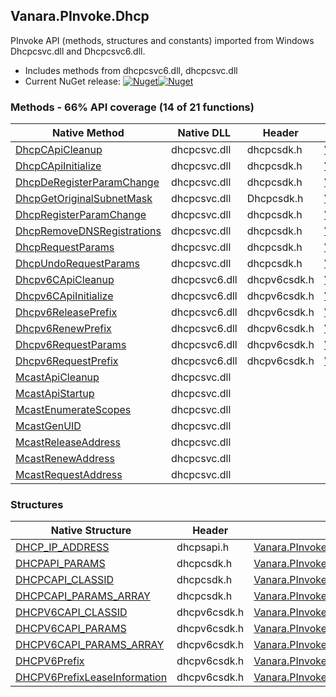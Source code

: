 ## Vanara.PInvoke.Dhcp  
PInvoke API (methods, structures and constants) imported from Windows Dhcpcsvc.dll and Dhcpcsvc6.dll.

- Includes methods from dhcpcsvc6.dll, dhcpcsvc.dll  
- Current NuGet release: [![Nuget](https://img.shields.io/nuget/v/Vanara.PInvoke.Dhcp?logo=nuget&style=flat-square)![Nuget](https://img.shields.io/nuget/dt/Vanara.PInvoke.Dhcp?label=%20&style=flat-square)](https://www.nuget.org/packages/Vanara.PInvoke.Dhcp)  
### Methods - 66% API coverage (14 of 21 functions)  
Native Method | Native DLL | Header | Managed Method  
--- | --- | --- | ---  
[DhcpCApiCleanup](https://www.google.com/search?num=5&q=DhcpCApiCleanup+site%3Adocs.microsoft.com) | dhcpcsvc.dll | dhcpcsdk.h | [Vanara.PInvoke.Dhcp.DhcpCApiCleanup](https://github.com/dahall/Vanara/search?l=C%23&q=DhcpCApiCleanup)  
[DhcpCApiInitialize](https://www.google.com/search?num=5&q=DhcpCApiInitialize+site%3Adocs.microsoft.com) | dhcpcsvc.dll | dhcpcsdk.h | [Vanara.PInvoke.Dhcp.DhcpCApiInitialize](https://github.com/dahall/Vanara/search?l=C%23&q=DhcpCApiInitialize)  
[DhcpDeRegisterParamChange](https://www.google.com/search?num=5&q=DhcpDeRegisterParamChange+site%3Adocs.microsoft.com) | dhcpcsvc.dll | dhcpcsdk.h | [Vanara.PInvoke.Dhcp.DhcpDeRegisterParamChange](https://github.com/dahall/Vanara/search?l=C%23&q=DhcpDeRegisterParamChange)  
[DhcpGetOriginalSubnetMask](https://www.google.com/search?num=5&q=DhcpGetOriginalSubnetMask+site%3Adocs.microsoft.com) | dhcpcsvc.dll | Dhcpcsdk.h | [Vanara.PInvoke.Dhcp.DhcpGetOriginalSubnetMask](https://github.com/dahall/Vanara/search?l=C%23&q=DhcpGetOriginalSubnetMask)  
[DhcpRegisterParamChange](https://www.google.com/search?num=5&q=DhcpRegisterParamChange+site%3Adocs.microsoft.com) | dhcpcsvc.dll | dhcpcsdk.h | [Vanara.PInvoke.Dhcp.DhcpRegisterParamChange](https://github.com/dahall/Vanara/search?l=C%23&q=DhcpRegisterParamChange)  
[DhcpRemoveDNSRegistrations](https://www.google.com/search?num=5&q=DhcpRemoveDNSRegistrations+site%3Adocs.microsoft.com) | dhcpcsvc.dll | dhcpcsdk.h | [Vanara.PInvoke.Dhcp.DhcpRemoveDNSRegistrations](https://github.com/dahall/Vanara/search?l=C%23&q=DhcpRemoveDNSRegistrations)  
[DhcpRequestParams](https://www.google.com/search?num=5&q=DhcpRequestParams+site%3Adocs.microsoft.com) | dhcpcsvc.dll | dhcpcsdk.h | [Vanara.PInvoke.Dhcp.DhcpRequestParams](https://github.com/dahall/Vanara/search?l=C%23&q=DhcpRequestParams)  
[DhcpUndoRequestParams](https://www.google.com/search?num=5&q=DhcpUndoRequestParams+site%3Adocs.microsoft.com) | dhcpcsvc.dll | dhcpcsdk.h | [Vanara.PInvoke.Dhcp.DhcpUndoRequestParams](https://github.com/dahall/Vanara/search?l=C%23&q=DhcpUndoRequestParams)  
[Dhcpv6CApiCleanup](https://www.google.com/search?num=5&q=Dhcpv6CApiCleanup+site%3Adocs.microsoft.com) | dhcpcsvc6.dll | dhcpv6csdk.h | [Vanara.PInvoke.Dhcp.Dhcpv6CApiCleanup](https://github.com/dahall/Vanara/search?l=C%23&q=Dhcpv6CApiCleanup)  
[Dhcpv6CApiInitialize](https://www.google.com/search?num=5&q=Dhcpv6CApiInitialize+site%3Adocs.microsoft.com) | dhcpcsvc6.dll | dhcpv6csdk.h | [Vanara.PInvoke.Dhcp.Dhcpv6CApiInitialize](https://github.com/dahall/Vanara/search?l=C%23&q=Dhcpv6CApiInitialize)  
[Dhcpv6ReleasePrefix](https://www.google.com/search?num=5&q=Dhcpv6ReleasePrefix+site%3Adocs.microsoft.com) | dhcpcsvc6.dll | dhcpv6csdk.h | [Vanara.PInvoke.Dhcp.Dhcpv6ReleasePrefix](https://github.com/dahall/Vanara/search?l=C%23&q=Dhcpv6ReleasePrefix)  
[Dhcpv6RenewPrefix](https://www.google.com/search?num=5&q=Dhcpv6RenewPrefix+site%3Adocs.microsoft.com) | dhcpcsvc6.dll | dhcpv6csdk.h | [Vanara.PInvoke.Dhcp.Dhcpv6RenewPrefix](https://github.com/dahall/Vanara/search?l=C%23&q=Dhcpv6RenewPrefix)  
[Dhcpv6RequestParams](https://www.google.com/search?num=5&q=Dhcpv6RequestParams+site%3Adocs.microsoft.com) | dhcpcsvc6.dll | dhcpv6csdk.h | [Vanara.PInvoke.Dhcp.Dhcpv6RequestParams](https://github.com/dahall/Vanara/search?l=C%23&q=Dhcpv6RequestParams)  
[Dhcpv6RequestPrefix](https://www.google.com/search?num=5&q=Dhcpv6RequestPrefix+site%3Adocs.microsoft.com) | dhcpcsvc6.dll | dhcpv6csdk.h | [Vanara.PInvoke.Dhcp.Dhcpv6RequestPrefix](https://github.com/dahall/Vanara/search?l=C%23&q=Dhcpv6RequestPrefix)  
[McastApiCleanup](https://www.google.com/search?num=5&q=McastApiCleanup+site%3Adocs.microsoft.com) | dhcpcsvc.dll |  |   
[McastApiStartup](https://www.google.com/search?num=5&q=McastApiStartup+site%3Adocs.microsoft.com) | dhcpcsvc.dll |  |   
[McastEnumerateScopes](https://www.google.com/search?num=5&q=McastEnumerateScopes+site%3Adocs.microsoft.com) | dhcpcsvc.dll |  |   
[McastGenUID](https://www.google.com/search?num=5&q=McastGenUID+site%3Adocs.microsoft.com) | dhcpcsvc.dll |  |   
[McastReleaseAddress](https://www.google.com/search?num=5&q=McastReleaseAddress+site%3Adocs.microsoft.com) | dhcpcsvc.dll |  |   
[McastRenewAddress](https://www.google.com/search?num=5&q=McastRenewAddress+site%3Adocs.microsoft.com) | dhcpcsvc.dll |  |   
[McastRequestAddress](https://www.google.com/search?num=5&q=McastRequestAddress+site%3Adocs.microsoft.com) | dhcpcsvc.dll |  |   
### Structures  
Native Structure | Header | Managed Structure  
--- | --- | ---  
[DHCP_IP_ADDRESS](https://www.google.com/search?num=5&q=DHCP_IP_ADDRESS+site%3Adocs.microsoft.com) | dhcpsapi.h | [Vanara.PInvoke.Dhcp.DHCP_IP_ADDRESS](https://github.com/dahall/Vanara/search?l=C%23&q=DHCP_IP_ADDRESS)  
[DHCPAPI_PARAMS](https://www.google.com/search?num=5&q=DHCPAPI_PARAMS+site%3Adocs.microsoft.com) | dhcpcsdk.h | [Vanara.PInvoke.Dhcp.DHCPAPI_PARAMS](https://github.com/dahall/Vanara/search?l=C%23&q=DHCPAPI_PARAMS)  
[DHCPCAPI_CLASSID](https://www.google.com/search?num=5&q=DHCPCAPI_CLASSID+site%3Adocs.microsoft.com) | dhcpcsdk.h | [Vanara.PInvoke.Dhcp.DHCPCAPI_CLASSID](https://github.com/dahall/Vanara/search?l=C%23&q=DHCPCAPI_CLASSID)  
[DHCPCAPI_PARAMS_ARRAY](https://www.google.com/search?num=5&q=DHCPCAPI_PARAMS_ARRAY+site%3Adocs.microsoft.com) | dhcpcsdk.h | [Vanara.PInvoke.Dhcp.DHCPCAPI_PARAMS_ARRAY](https://github.com/dahall/Vanara/search?l=C%23&q=DHCPCAPI_PARAMS_ARRAY)  
[DHCPV6CAPI_CLASSID](https://www.google.com/search?num=5&q=DHCPV6CAPI_CLASSID+site%3Adocs.microsoft.com) | dhcpv6csdk.h | [Vanara.PInvoke.Dhcp.DHCPV6CAPI_CLASSID](https://github.com/dahall/Vanara/search?l=C%23&q=DHCPV6CAPI_CLASSID)  
[DHCPV6CAPI_PARAMS](https://www.google.com/search?num=5&q=DHCPV6CAPI_PARAMS+site%3Adocs.microsoft.com) | dhcpv6csdk.h | [Vanara.PInvoke.Dhcp.DHCPV6CAPI_PARAMS](https://github.com/dahall/Vanara/search?l=C%23&q=DHCPV6CAPI_PARAMS)  
[DHCPV6CAPI_PARAMS_ARRAY](https://www.google.com/search?num=5&q=DHCPV6CAPI_PARAMS_ARRAY+site%3Adocs.microsoft.com) | dhcpv6csdk.h | [Vanara.PInvoke.Dhcp.DHCPV6CAPI_PARAMS_ARRAY](https://github.com/dahall/Vanara/search?l=C%23&q=DHCPV6CAPI_PARAMS_ARRAY)  
[DHCPV6Prefix](https://www.google.com/search?num=5&q=DHCPV6Prefix+site%3Adocs.microsoft.com) | dhcpv6csdk.h | [Vanara.PInvoke.Dhcp.DHCPV6Prefix](https://github.com/dahall/Vanara/search?l=C%23&q=DHCPV6Prefix)  
[DHCPV6PrefixLeaseInformation](https://www.google.com/search?num=5&q=DHCPV6PrefixLeaseInformation+site%3Adocs.microsoft.com) | dhcpv6csdk.h | [Vanara.PInvoke.Dhcp.DHCPV6PrefixLeaseInformation](https://github.com/dahall/Vanara/search?l=C%23&q=DHCPV6PrefixLeaseInformation)  

